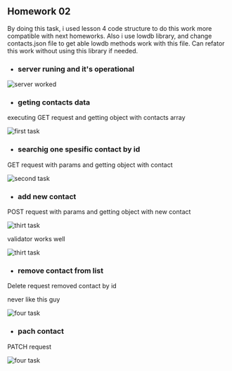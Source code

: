 ## Homework 02

By doing this task, i used lesson 4 code structure to do this work more compatible with next homeworks. Also i use lowdb library, and change contacts.json file to get able lowdb methods work with this file. Can refator this work without using this library if needed.

- ### server runing and it's operational

![server worked](/screenshots/server.jpg)

- ### geting contacts data

executing GET request and getting object with contacts array

![first task](/screenshots/task1.jpg)

- ### searchig one spesific contact by id

GET request with params and getting object with contact

![second task](/screenshots/task2.jpg)

- ### add new contact

POST request with params and getting object with new contact

![thirt task](/screenshots/task3.jpg)

validator works well

![thirt task](/screenshots/task3validation.jpg)

- ### remove contact from list

Delete request removed contact by id

never like this guy

![four task](/screenshots/task4.jpg)

- ### pach contact

PATCH request

![four task](/screenshots/task5.jpg)
